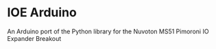 # IOE Arduino
An Arduino port of the Python library for the Nuvoton MS51 Pimoroni IO Expander Breakout
